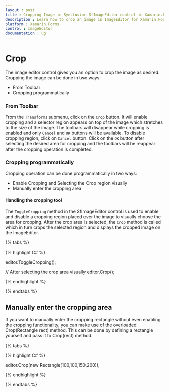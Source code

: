 ```yaml
---
layout : post
title : Cropping Image in Syncfusion SfImageEditor control in Xamarin.Forms
description : Learn how to crop an image in ImageEditor for Xamarin.Forms
platform : Xamarin.Forms
control : ImageEditor
documentation : ug
---
```


# Crop

The image editor control gives you an option to crop the image as desired. Cropping the image can be done in two ways:

* From Toolbar
* Cropping programmatically

### From Toolbar

From the `Transforms` submenu, click on the `Crop` button. It will enable cropping and a selector region appears on top of the image which stretches to the size of the image. The toolbars will disappear while cropping is enabled and only `Cancel` and `OK` buttons will be available. To disable cropping region, click on `Cancel` button. Click on the `OK` button after selecting the desired area for cropping and the toolbars will be reappear after the cropping operation is completed.

### Cropping programmatically

Cropping operation can be done programmatically in two ways:

* Enable Cropping and Selecting the Crop region visually
* Manually enter the cropping area

#### Handling the cropping tool

The `ToggleCropping` method in the SfImageEditor control is used to enable and disable a cropping region placed over the image to visually choose the area for cropping. After the crop area is selected, the `Crop` method is called which in turn crops the selected region and displays the cropped image on the ImageEditor.

{% tabs %}

{% highlight C# %}

editor.ToggleCropping();

// After selecting the crop area visually
editor.Crop();

{% endhighlight %}

{% endtabs %}



## Manually enter the cropping area

If you want to manually enter the cropping rectangle without even enabling the cropping functionality, you can make use of the overloaded Crop(Rectangle rect) method. This can be done by defining a rectangle yourself and pass it to Crop(rect) method.

{% tabs %}

{% highlight C# %}

editor.Crop(new Rectangle(100,100,150,200));

{% endhighlight %}

{% endtabs %}

